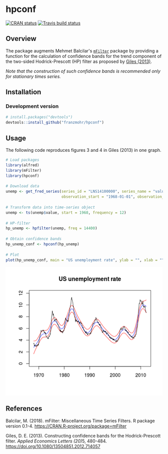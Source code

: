 
hpconf
======

[![CRAN status](https://www.r-pkg.org/badges/version/hpconf)](https://cran.r-project.org/package=hpconf) [![Travis build status](https://travis-ci.org/franzmohr/hpconf.svg?branch=master)](https://travis-ci.org/franzmohr/hpconf)

Overview
--------

The package augments Mehmet Balcilar's [`mFilter`](https://CRAN.R-project.org/package=mFilter) package by providing a function for the calculation of confidence bands for the trend component of the two-sided Hodrick-Prescott (HP) filter as proposed by [Giles (2013)](https://doi.org/10.1080/13504851.2012.714057).

*Note that the construction of such confidence bands is recommended only for stationary times series.*

Installation
------------

### Development version

``` r
# install.packages("devtools")
devtools::install_github("franzmohr/hpconf")
```

Usage
-----

The following code reproduces figures 3 and 4 in Giles (2013) in one graph.

``` r
# Load packages
library(alfred)
library(mFilter)
library(hpconf)

# Download data
unemp <- get_fred_series(series_id = "LNS14100000", series_name = "value",
                         observation_start = "1968-01-01", observation_end = "2012-03-01")

# Transform data into time-series object
unemp <- ts(unemp$value, start = 1968, frequency = 12)

# HP-filter
hp_unemp <- hpfilter(unemp, freq = 14400)

# Obtain confidence bands
hp_unemp_conf <- hpconf(hp_unemp)

# Plot
plot(hp_unemp_conf, main = "US unemployment rate", ylab = "", xlab = "", ylim = c(0, 12))
```

<img src="README_files/figure-markdown_github/example 1-1.png" style="display: block; margin: auto;" />

References
----------

Balcilar, M. (2018). mFilter: Miscellaneous Time Series Filters. R package version 0.1-4. <https://CRAN.R-project.org/package=mFilter>

Giles, D. E. (2013). Constructing confidence bands for the Hodrick-Prescott filter. <em>Applied Economics Letters (20)</em>5, 480-484. <https://doi.org/10.1080/13504851.2012.714057>
